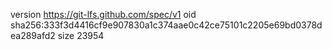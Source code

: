 version https://git-lfs.github.com/spec/v1
oid sha256:333f3d4416cf9e907830a1c374aae0c42ce75101c2205e69bd0378dea289afd2
size 23954
